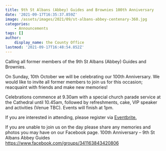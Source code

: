 ```yaml
---
title: 9th St Albans (Abbey) Guides and Brownies 100th Anniversary
date: '2021-09-17T16:35:37.859Z'
image: /assets/images/2021/09/st-albans-abbey-centenary-360.jpg
categories:
    - Announcements
tags: []
author:
    display_name: the County Office
lastmod: '2021-09-17T16:48:54.852Z'
---
```


Calling all former members of the 9th St Albans (Abbey) Guides and Brownies.

On Sunday, 10th October we will be celebrating our 100th Anniversary. We would like to invite all former members to join us for this occasion; reacquaint with friends and make new memories!

Celebrations commence at 9.30am with a special church parade service at the Cathedral until 10.45am, followed by refreshments, cake, VIP speaker and activities (Venue TBC). Events will finish at 1pm.

If you are interested in attending, please register via [Eventbrite.](https://www.eventbrite.com/e/100th-anniversary-of-the-9th-abbey-guides-and-brownies-tickets-172571775827.)

If you are unable to join us on the day please share any memories and photos you may have on our Facebook page. 100th Anniversary – 9th St Albans Abbey Guides https://www.facebook.com/groups/341163843420806

